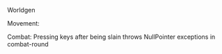 Worldgen

Movement:

Combat:
    Pressing keys after being slain throws NullPointer exceptions in combat-round
